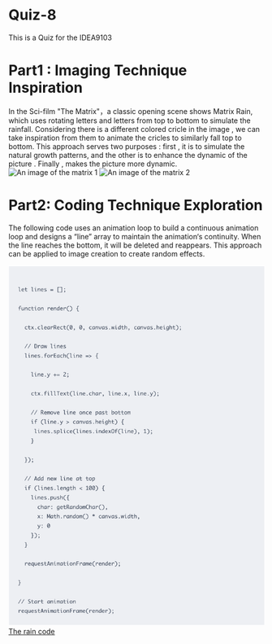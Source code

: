 # Quiz-8
This is a Quiz for the IDEA9103


# Part1 : Imaging Technique Inspiration

In the Sci-film "The Matrix"，a classic opening scene shows Matrix Rain, which uses rotating letters and letters from top to bottom to simulate the rainfall. Considering there is a different colored cricle in the image , we can take inspiration from them to animate the cricles to similarly fall top to bottom. This approach serves two purposes : first , it is to simulate the natural growth patterns, and the other is to enhance the dynamic of the picture . Finally , makes the picture more dynamic.
![An image of the matrix 1](https://static.contrado.com/DesignTemplates/products/999601_the-matrix-code_0.jpeg?cache=-1313928417)
![An image of the matrix 2](https://media.wired.com/photos/5ca648a330f00e47fd82ae77/3:2/w_1600%2Cc_limit/Culture_Matrix_Code_corridor.jpg)


# Part2: Coding Technique Exploration 

The following code uses an animation loop to build a continuous animation loop and designs a “line” array to maintain the animation‘s continuity. When the line reaches the bottom, it will be deleted and reappears. This approach can be applied to image creation to create random effects.

![Animating The Characters](readmeImages/Animating.png)
[The rain code](https://thelinuxcode.com/making-it-rain-code-matrix-style/)

